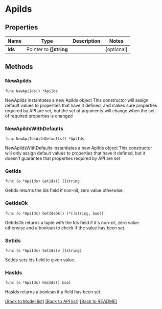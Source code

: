 # ApiIds

## Properties

Name | Type | Description | Notes
------------ | ------------- | ------------- | -------------
**Ids** | Pointer to **[]string** |  | [optional] 

## Methods

### NewApiIds

`func NewApiIds() *ApiIds`

NewApiIds instantiates a new ApiIds object
This constructor will assign default values to properties that have it defined,
and makes sure properties required by API are set, but the set of arguments
will change when the set of required properties is changed

### NewApiIdsWithDefaults

`func NewApiIdsWithDefaults() *ApiIds`

NewApiIdsWithDefaults instantiates a new ApiIds object
This constructor will only assign default values to properties that have it defined,
but it doesn't guarantee that properties required by API are set

### GetIds

`func (o *ApiIds) GetIds() []string`

GetIds returns the Ids field if non-nil, zero value otherwise.

### GetIdsOk

`func (o *ApiIds) GetIdsOk() (*[]string, bool)`

GetIdsOk returns a tuple with the Ids field if it's non-nil, zero value otherwise
and a boolean to check if the value has been set.

### SetIds

`func (o *ApiIds) SetIds(v []string)`

SetIds sets Ids field to given value.

### HasIds

`func (o *ApiIds) HasIds() bool`

HasIds returns a boolean if a field has been set.


[[Back to Model list]](../README.md#documentation-for-models) [[Back to API list]](../README.md#documentation-for-api-endpoints) [[Back to README]](../README.md)


